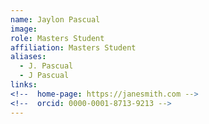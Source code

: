 ```yaml
---
name: Jaylon Pascual
image: 
role: Masters Student
affiliation: Masters Student
aliases:
  - J. Pascual
  - J Pascual
links:
<!--  home-page: https://janesmith.com -->
<!--  orcid: 0000-0001-8713-9213 -->
---
```

